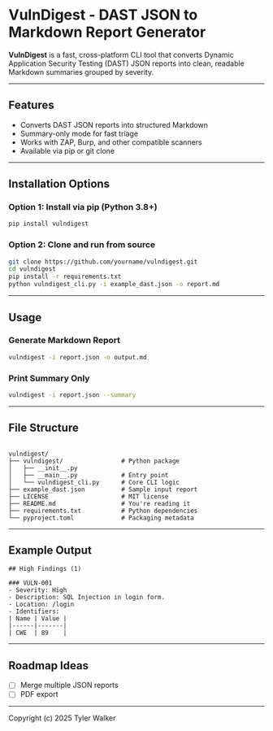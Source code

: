# VulnDigest - DAST JSON to Markdown Report Generator

**VulnDigest** is a fast, cross-platform CLI tool that converts Dynamic Application Security Testing (DAST) JSON reports into clean, readable Markdown summaries grouped by severity.

---

## Features

- Converts DAST JSON reports into structured Markdown
- Summary-only mode for fast triage
- Works with ZAP, Burp, and other compatible scanners
- Available via pip or git clone

---

## Installation Options

### Option 1: Install via pip (Python 3.8+)
```bash
pip install vulndigest
```

### Option 2: Clone and run from source
```bash
git clone https://github.com/yourname/vulndigest.git
cd vulndigest
pip install -r requirements.txt
python vulndigest_cli.py -i example_dast.json -o report.md
```

---

## Usage

### Generate Markdown Report
```bash
vulndigest -i report.json -o output.md
```

### Print Summary Only
```bash
vulndigest -i report.json --summary
```

---

## File Structure
```

vulndigest/
├── vulndigest/                # Python package
│   ├── __init__.py
│   ├── __main__.py            # Entry point
│   └── vulndigest_cli.py      # Core CLI logic
├── example_dast.json          # Sample input report
├── LICENSE                    # MIT license
├── README.md                  # You're reading it
├── requirements.txt           # Python dependencies
└── pyproject.toml             # Packaging metadata

```

---

## Example Output
```
## High Findings (1)

### VULN-001
- Severity: High
- Description: SQL Injection in login form.
- Location: /login
- Identifiers:
| Name | Value |
|------|-------|
| CWE  | 89    |
```

---

## Roadmap Ideas
- [ ] Merge multiple JSON reports
- [ ] PDF export

---

Copyright (c) 2025 Tyler Walker
